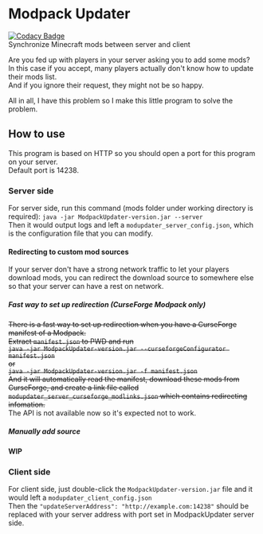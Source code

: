 # Modpack Updater
[![Codacy Badge](https://app.codacy.com/project/badge/Grade/3fea904a0c874f7bb9222fc2eafc04c4)](https://www.codacy.com/gh/Micrafast/ModpackUpdater/dashboard?utm_source=github.com&amp;utm_medium=referral&amp;utm_content=Micrafast/ModpackUpdater&amp;utm_campaign=Badge_Grade)    
Synchronize Minecraft mods between server and client

Are you fed up with players in your server asking you to add some mods?  
In this case if you accept, many players actually don't know how to update their mods list.  
And if you ignore their request, they might not be so happy.

All in all, I have this problem so I make this little program to solve the problem.

## How to use

This program is based on HTTP so you should open a port for this program on your server.  
Default port is 14238.  

### Server side
For server side, run this command (mods folder under working directory is required):
``java -jar ModpackUpdater-version.jar --server``  
Then it would output logs and left a 
``modupdater_server_config.json``, 
which is the configuration file that you can modify.  
#### Redirecting to custom mod sources
If your server don't have a strong network traffic to let your players download mods,
you can redirect the download source to somewhere else so that your server can have a rest on network.  
##### Fast way to set up redirection (CurseForge Modpack only)
~~There is a fast way to set up redirection when you have a CurseForge manifest of a Modpack.  
Extract ``manifest.json`` to PWD and run  
``java -jar ModpackUpdater-version.jar --curseforgeConfigurator manifest.json``  
or  
``java -jar ModpackUpdater-version.jar -f manifest.json``  
And it will automatically read the manifest, download these mods from CurseForge,
and create a link file called ``modupdater_server_curseforge_modlinks.json`` which contains redirecting infomation.~~  
The API is not available now so it's expected not to work.
##### Manually add source
**WIP**
### Client side
For client side, just double-click the 
``ModpackUpdater-version.jar`` 
file and it would left a 
``modupdater_client_config.json``  
Then the 
``"updateServerAddress": "http://example.com:14238"``
should be replaced with your server address with port set in ModpackUpdater server side.
